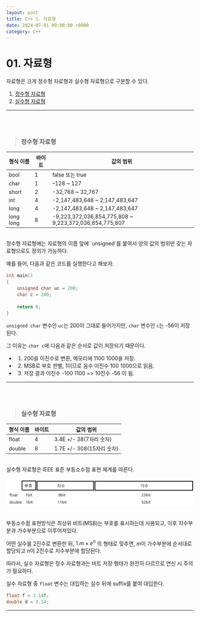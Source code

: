 ```yaml
---
layout: post
title: C++ 1. 자료형
date: 2024-07-01 09:00:00 +0900
category: C++
---
```

# 01. 자료형
자료형은 크게 정수형 자료형과 실수형 자료형으로 구분할 수 있다.

1. [정수형 자료형](#정수형-자료형)
2. [실수형 자료형](#실수형-자료형)

---
<br><br>


>### 정수형 자료형

|형식 이름|바이트|값의 범위|
|---|---|---|
|bool|1|false 또는 true|
|char|1|–128 ~ 127|
|short|2|-32,768 ~ 32,767|
|int|4|-2,147,483,648 ~ 2,147,483,647|
|long|4|-2,147,483,648 ~ 2,147,483,647|
|long long|8|-9,223,372,036,854,775,808 ~ 9,223,372,036,854,775,807|

<br>
정수형 자료형에는 자료형의 이름 앞에 `unsigned`를 붙여서 양의 값의 범위만 갖는 자료형으로도 정의가 가능하다.

예를 들어, 다음과 같은 코드를 실행한다고 해보자.

``` cpp
int main()
{
	unsigned char uc = 200;
	char c = 200;

	return 0;
}
```
`unsigned char` 변수인 `uc`는 200이 그대로 들어가지만, `char` 변수인 `c`는 -56이 저장된다.

그 이유는 `char c`에 다음과 같은 순서로 값이 저장되기 때문이다.
- 1. 200을 이진수로 변환, 메모리에 1100 1000을 저장.
- 2. MSB로 부호 판별, 1이므로 음수 이진수 100 1000으로 읽음.
- 3. 저장 결과 이진수 -100 1100 => 10진수 -56 이 됨.

---
<br><br>


>### 실수형 자료형

|형식 이름|바이트|값의 범위|
|---|---|---|
|float|4|3.4E +/- 38(7자리 숫자)|
|double|8|1.7E +/- 308(15자리 숫자)|

<br>
실수형 자료형은 IEEE 표준 부동소수점 표현 체계를 따른다.
<br>

![alt text](/public/img/floating_point.png)

<br>
부동소수점 표현방식은 최상위 비트(MSB)는 부호를 표시하는데 사용되고, 이후 지수부분과 가수부분으로 이루어져있다.

어떤 실수를 2진수로 변환한 뒤, $1.m \times e^n$ 의 형태로 맞추면, $m$이 가수부분에 순서대로 할당되고 $n$이 2진수로 지수부분에 할당된다.

따라서, 실수 자료형은 정수 자료형과는 비트 저장 형태가 완전히 다르므로 연신 시 주의가 필요하다.

실수 자료형 중 `float` 변수는 대입하는 실수 뒤에 suffix를 붙여 대입한다.
``` cpp
float f = 3.14f;
double d = 3.14;
```

---